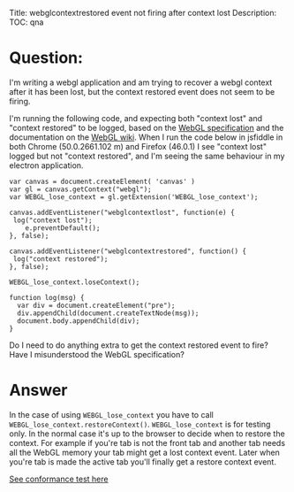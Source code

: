 Title: webglcontextrestored event not firing after context lost
Description:
TOC: qna

# Question:

I'm writing a webgl application and am trying to recover a webgl context after it has been lost, but the context restored event does not seem to be firing.

I'm running the following code, and expecting both "context lost" and "context restored" to be logged, based on the [WebGL specification](https://www.khronos.org/registry/webgl/specs/1.0/#5.15.2) and the documentation on the [WebGL wiki](https://www.khronos.org/webgl/wiki/HandlingContextLost). When I run the code below in jsfiddle in both Chrome (50.0.2661.102 m) and Firefox (46.0.1) I see "context lost" logged but not "context restored", and I'm seeing the same behaviour in my electron application.

    var canvas = document.createElement( 'canvas' )
    var gl = canvas.getContext("webgl");
    var WEBGL_lose_context = gl.getExtension('WEBGL_lose_context');
    
    canvas.addEventListener("webglcontextlost", function(e) {
     log("context lost");
        e.preventDefault();
    }, false);
    
    canvas.addEventListener("webglcontextrestored", function() {
     log("context restored");
    }, false);
    
    WEBGL_lose_context.loseContext();
    
    function log(msg) {
      var div = document.createElement("pre");
      div.appendChild(document.createTextNode(msg));
      document.body.appendChild(div);
    }

Do I need to do anything extra to get the context restored event to fire? Have I misunderstood the WebGL specification?

# Answer

In the case of using `WEBGL_lose_context` you have to call `WEBGL_lose_context.restoreContext()`. `WEBGL_lose_context` is for testing only. In the normal case it's up to the browser to decide when to restore the context. For example if you're tab is not the front tab and another tab needs all the WebGL memory your tab might get a lost context event. Later when you're tab is made the active tab you'll finally get a restore context event.

[See conformance test here](https://www.khronos.org/registry/webgl/sdk/tests/conformance/context/context-lost-restored.html?webglVersion=1&quiet=0)

